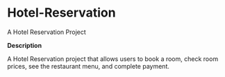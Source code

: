 # Hotel-Reservation
A Hotel Reservation Project

**Description**

A Hotel Reservation project that allows users to book a room, check room prices, see the restaurant menu, and complete payment.
